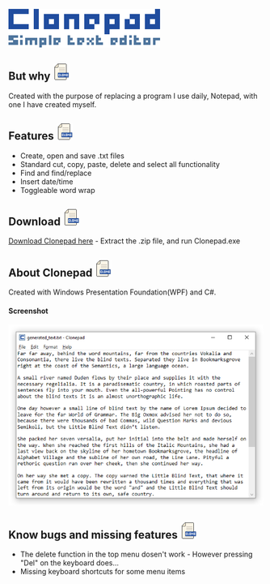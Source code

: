 ![alt text](https://github.com/RasmusAgergaard/Clonepad/blob/master/Images/clonepad_logo.png?raw=true "Logo")

## But why ![alt text](https://github.com/RasmusAgergaard/Clonepad/blob/master/Images/clonepad_icon.png?raw=true "Logo small")
Created with the purpose of replacing a program I use daily, Notepad, with one I have created myself.

## Features ![alt text](https://github.com/RasmusAgergaard/Clonepad/blob/master/Images/clonepad_icon.png?raw=true "Logo small")
- Create, open and save .txt files
- Standard cut, copy, paste, delete and select all functionality
- Find and find/replace
- Insert date/time
- Toggleable word wrap

## Download ![alt text](https://github.com/RasmusAgergaard/Clonepad/blob/master/Images/clonepad_icon.png?raw=true "Logo small")
[Download Clonepad here](https://github.com/RasmusAgergaard/Clonepad/blob/master/Download/Clonepad.zip?raw=true) - Extract the .zip file, and run Clonepad.exe

## About Clonepad ![alt text](https://github.com/RasmusAgergaard/Clonepad/blob/master/Images/clonepad_icon.png?raw=true "Logo small")
Created with Windows Presentation Foundation(WPF) and C#.

#### Screenshot 
![alt text](https://github.com/RasmusAgergaard/Clonepad/blob/master/Images/screenshots.png?raw=true "Screenshot")

## Know bugs and missing features ![alt text](https://github.com/RasmusAgergaard/Clonepad/blob/master/Images/clonepad_icon.png?raw=true "Logo small")
- The delete function in the top menu dosen't work - However pressing "Del" on the keyboard does...
- Missing keyboard shortcuts for some menu items
